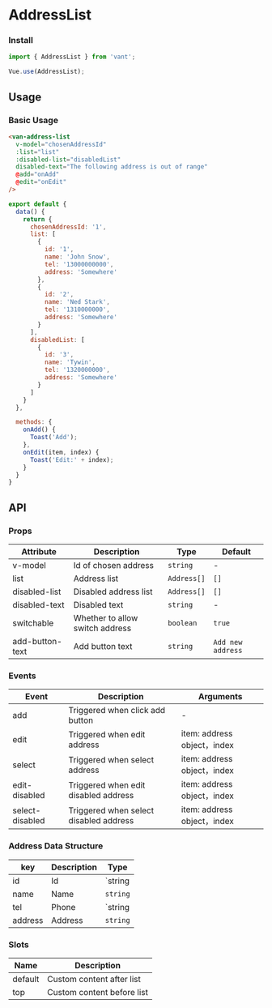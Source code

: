 # AddressList

### Install
``` javascript
import { AddressList } from 'vant';

Vue.use(AddressList);
```

## Usage

### Basic Usage

```html
<van-address-list
  v-model="chosenAddressId"
  :list="list"
  :disabled-list="disabledList"
  disabled-text="The following address is out of range"
  @add="onAdd"
  @edit="onEdit"
/>
```

```javascript
export default {
  data() {
    return {
      chosenAddressId: '1',
      list: [
        {
          id: '1',
          name: 'John Snow',
          tel: '13000000000',
          address: 'Somewhere'
        },
        {
          id: '2',
          name: 'Ned Stark',
          tel: '1310000000',
          address: 'Somewhere'
        }
      ],
      disabledList: [
        {
          id: '3',
          name: 'Tywin',
          tel: '1320000000',
          address: 'Somewhere'
        }
      ]
    }
  },

  methods: {
    onAdd() {
      Toast('Add');
    },
    onEdit(item, index) {
      Toast('Edit:' + index);
    }
  }
}
```

## API

### Props

| Attribute | Description | Type | Default |
|------|------|------|------|
| v-model | Id of chosen address | `string` | - |
| list | Address list | `Address[]` | `[]` |
| disabled-list | Disabled address list | `Address[]` | `[]` |
| disabled-text | Disabled text | `string` | - |
| switchable | Whether to allow switch address | `boolean` | `true` |
| add-button-text | Add button text | `string` | `Add new address` |

### Events

| Event | Description | Arguments |
|------|------|------|
| add | Triggered when click add button | - |
| edit | Triggered when edit address | item: address object，index |
| select | Triggered when select address | item: address object，index |
| edit-disabled | Triggered when edit disabled address | item: address object，index |
| select-disabled | Triggered when select disabled address | item: address object，index |

### Address Data Structure

| key | Description | Type |
|------|------|------|
| id | Id | `string | number` |
| name | Name | `string` |
| tel | Phone | `string | number` |
| address | Address | `string` |

### Slots

| Name | Description |
|------|------|
| default | Custom content after list |
| top | Custom content before list |

